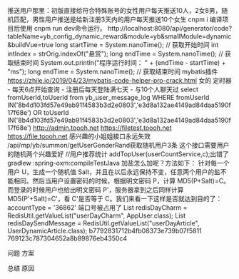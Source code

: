 推送用户那里：初版直接给符合特殊账号的女性用户每天推送10人，2女8男，随机匹配，男性用户推送是给新注册3天内的用户每天推送10个女生
cnpm i 编译项目后使用 cnpm run dev命令运行。
http://localhost:8080/api/generator/code?tableName=yb_config_dynamic_reward&module=yb&smallModule=dynamic&buildVue=true
long startTime = System.nanoTime(); // 获取开始时间
int intIndex = strOrig.indexOf("悬赏");
long endTime = System.nanoTime(); // 获取结束时间
System.out.println("程序运行时间： " + (endTime - startTime) + "ms");
long endTime = System.nanoTime(); // 获取结束时间
mybatis插件 https://zhile.io/2019/04/23/mybatis-code-helper-pro-crack.html
女的
定时器 - 每天6点开始查询 - 注册后每天登陆满七天 - 与10个人聊天过
select fromUserId,toUserId from yb_user_message_log  WHERE 
fromUserId IN('8b4d103fd57e49ab91f4583b3d2e0803','e3d8a132ae4149ad84daa5190f17f68e')
OR
toUserId IN('8b4d103fd57e49ab91f4583b3d2e0803','e3d8a132ae4149ad84daa5190f17f68e')
http://admin.toooh.net
https://filetest.toooh.net
https://file.toooh.net
感兴趣的小姐姐接口永远失效
/api/mp/yb/summon/getUserGenderRand获取随机用户3条  这个接口需要用户的随机两个兴趣爱好
//用户推荐统计
addTopUser(userCountService,c);出错了
gradlew :spring-oxm:compileTestJava
加盐怎么加呢？方法如下：
针对每一个用户 U，生成一个随机值 Salt，并且在以后永远保持不变，任意两个用户的盐不能相同。然后当用户设置密码的时候，根据明文密码 P，计算 MD5(P+Salt)=C。而登录的时候用户也给出明文密码 P'，服务器拿到之后同样计算 MD5(P'+Salt)=C'，看 C'是否等于 C。我们来看一下这样是否就达到目的了：
accountType = '36862'
端口号被占用了
List<AppUser> redisDayCharm = RedisUtil.getValueList("userDayCharm", AppUser.class);
List<UserDynamicArticle> redisDaySendMessage = RedisUtil.getValueList("userDayArticle", UserDynamicArticle.class);
b7792831712b4fb08373e739b07f5811
769123c787304652a8b89876eb4350c4

问题
方案

总结
原因